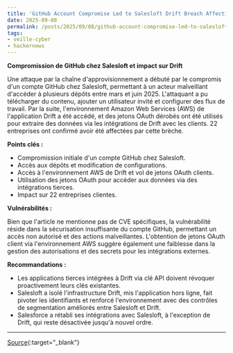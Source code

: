 ```yaml
---
title: 'GitHub Account Compromise Led to Salesloft Drift Breach Affecting 22 Companies'
date: 2025-09-08
permalink: /posts/2025/09/08/github-account-compromise-led-to-salesloft-drift-breach-affecting-22-companies/
tags:
- veille-cyber
- hackernews
---
```

**Compromission de GitHub chez Salesloft et impact sur Drift**

Une attaque par la chaîne d'approvisionnement a débuté par le compromis d'un compte GitHub chez Salesloft, permettant à un acteur malveillant d'accéder à plusieurs dépôts entre mars et juin 2025. L'attaquant a pu télécharger du contenu, ajouter un utilisateur invité et configurer des flux de travail. Par la suite, l'environnement Amazon Web Services (AWS) de l'application Drift a été accédé, et des jetons OAuth dérobés ont été utilisés pour extraire des données via les intégrations de Drift avec les clients. 22 entreprises ont confirmé avoir été affectées par cette brèche.

**Points clés :**

*   Compromission initiale d'un compte GitHub chez Salesloft.
*   Accès aux dépôts et modification de configurations.
*   Accès à l'environnement AWS de Drift et vol de jetons OAuth clients.
*   Utilisation des jetons OAuth pour accéder aux données via des intégrations tierces.
*   Impact sur 22 entreprises clientes.

**Vulnérabilités :**

Bien que l'article ne mentionne pas de CVE spécifiques, la vulnérabilité réside dans la sécurisation insuffisante du compte GitHub, permettant un accès non autorisé et des actions malveillantes. L'obtention de jetons OAuth client via l'environnement AWS suggère également une faiblesse dans la gestion des autorisations et des secrets pour les intégrations externes.

**Recommandations :**

*   Les applications tierces intégrées à Drift via clé API doivent révoquer proactivement leurs clés existantes.
*   Salesloft a isolé l'infrastructure Drift, mis l'application hors ligne, fait pivoter les identifiants et renforcé l'environnement avec des contrôles de segmentation améliorés entre Salesloft et Drift.
*   Salesforce a rétabli ses intégrations avec Salesloft, à l'exception de Drift, qui reste désactivée jusqu'à nouvel ordre.

---
[Source](https://thehackernews.com/2025/09/github-account-compromise-led-to.html){:target="_blank"}
